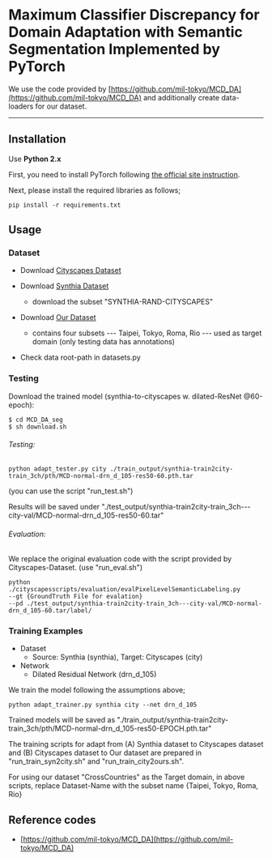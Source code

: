 # Maximum Classifier Discrepancy for Domain Adaptation with Semantic Segmentation Implemented by PyTorch

We use the code provided by [https://github.com/mil-tokyo/MCD_DA](https://github.com/mil-tokyo/MCD_DA) and additionally create data-loaders for our dataset.
  
***
## Installation
Use **Python 2.x**

First, you need to install PyTorch following [the official site instruction](http://pytorch.org/).

Next, please install the required libraries as follows;
```
pip install -r requirements.txt
```

## Usage

### Dataset

* Download [Cityscapes Dataset](https://www.cityscapes-dataset.com/)
* Download [Synthia Dataset](http://synthia-dataset.com/download-2/)
	* download the subset "SYNTHIA-RAND-CITYSCAPES" 
* Download [Our Dataset](https://yihsinchen.github.io/segmentation_adaptation/#Dataset)
	* contains four subsets --- Taipei, Tokyo, Roma, Rio --- used as target domain (only testing data has annotations) 

* Check data root-path in datasets.py
 
### Testing
Download the trained model (synthia-to-cityscapes w. dilated-ResNet @60-epoch):

```
$ cd MCD_DA_seg  
$ sh download.sh
```

###### Testing: 

```
python adapt_tester.py city ./train_output/synthia-train2city-train_3ch/pth/MCD-normal-drn_d_105-res50-60.pth.tar
```

(you can use the script "run_test.sh")

Results will be saved under "./test_output/synthia-train2city-train_3ch---city-val/MCD-normal-drn_d_105-res50-60.tar"

###### Evaluation:
We replace the original evaluation code with the script provided by Cityscapes-Dataset. (use "run_eval.sh")

```
python ./cityscapesscripts/evaluation/evalPixelLevelSemanticLabeling.py  
--gt {GroundTruth File for evalation} 
--pd ./test_output/synthia-train2city-train_3ch---city-val/MCD-normal-drn_d_105-60.tar/label/
```

### Training Examples 
- Dataset
    - Source: Synthia (synthia), Target: Cityscapes (city)
- Network
    - Dilated Residual Network (drn_d_105)

We train the model following the assumptions above;
```
python adapt_trainer.py synthia city --net drn_d_105
```

Trained models will be saved as "./train_output/synthia-train2city-train_3ch/pth/MCD-normal-drn_d_105-res50-EPOCH.pth.tar"

The training scripts for adapt from (A) Synthia dataset to Cityscapes dataset and (B) Cityscapes dataset to Our dataset are prepared in "run_train_syn2city.sh" and "run_train_city2ours.sh". 

For using our dataset "CrossCountries" as the Target domain, in above scripts, replace Dataset-Name with the subset name {Taipei, Tokyo, Roma, Rio}
 
## Reference codes
- [https://github.com/mil-tokyo/MCD_DA](https://github.com/mil-tokyo/MCD_DA)